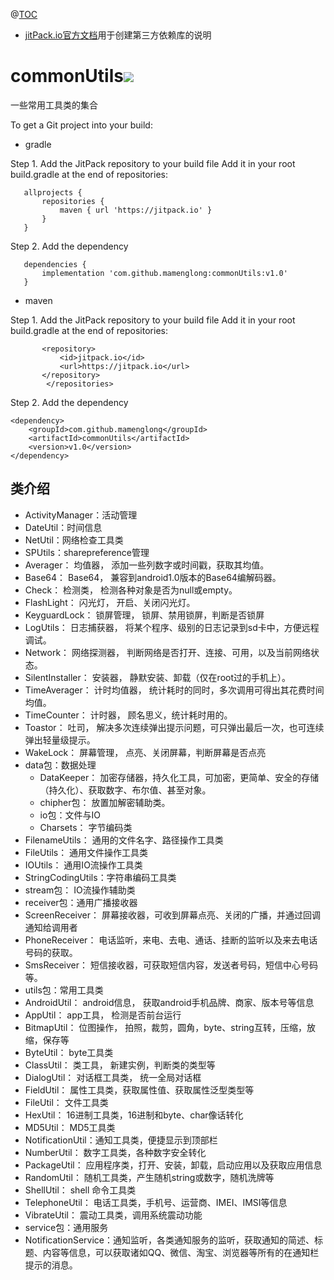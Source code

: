 @[TOC](目录)
- [jitPack.io官方文档](https://jitpack.io/docs/ANDROID/)用于创建第三方依赖库的说明
# commonUtils[![](https://jitpack.io/v/mamenglong/commonUtils.svg)](https://jitpack.io/#mamenglong/commonUtils)
一些常用工具类的集合

To get a Git project into your build:

* gradle
   
Step 1. Add the JitPack repository to your build file
Add it in your root build.gradle at the end of repositories:
 ```
	allprojects {
		repositories { 
			maven { url 'https://jitpack.io' }
		}
	}
 ```
Step 2. Add the dependency
 ```
	dependencies {
		implementation 'com.github.mamenglong:commonUtils:v1.0'
	}
 ```
* maven
   
Step 1. Add the JitPack repository to your build file
Add it in your root build.gradle at the end of repositories:
 ```<repositories>
		<repository>
		    <id>jitpack.io</id>
		    <url>https://jitpack.io</url>
		</repository>
	     </repositories>
 ```
Step 2. Add the dependency

```
<dependency>
    <groupId>com.github.mamenglong</groupId>
    <artifactId>commonUtils</artifactId>
    <version>v1.0</version>
</dependency>
```
## 类介绍
 + ActivityManager：活动管理
 + DateUtil：时间信息
 + NetUtil：网络检查工具类
 + SPUtils：sharepreference管理
 + Averager： 均值器， 添加一些列数字或时间戳，获取其均值。
 + Base64： Base64， 兼容到android1.0版本的Base64编解码器。
 + Check： 检测类， 检测各种对象是否为null或empty。
 + FlashLight： 闪光灯， 开启、关闭闪光灯。
 + KeyguardLock： 锁屏管理， 锁屏、禁用锁屏，判断是否锁屏
 + LogUtils： 日志捕获器， 将某个程序、级别的日志记录到sd卡中，方便远程调试。
 + Network： 网络探测器， 判断网络是否打开、连接、可用，以及当前网络状态。
 + SilentInstaller： 安装器， 静默安装、卸载（仅在root过的手机上）。
 + TimeAverager： 计时均值器， 统计耗时的同时，多次调用可得出其花费时间均值。
 + TimeCounter： 计时器， 顾名思义，统计耗时用的。
 + Toastor： 吐司， 解决多次连续弹出提示问题，可只弹出最后一次，也可连续弹出轻量级提示。
 + WakeLock： 屏幕管理， 点亮、关闭屏幕，判断屏幕是否点亮
 + data包：数据处理
   + DataKeeper： 加密存储器，持久化工具，可加密，更简单、安全的存储（持久化）、获取数字、布尔值、甚至对象。
   + chipher包： 放置加解密辅助类。
   + io包：文件与IO
   + Charsets： 字节编码类
 + FilenameUtils： 通用的文件名字、路径操作工具类
 + FileUtils： 通用文件操作工具类
 + IOUtils： 通用IO流操作工具类
 + StringCodingUtils：字符串编码工具类
 + stream包： IO流操作辅助类
 + receiver包：通用广播接收器
 + ScreenReceiver： 屏幕接收器，可收到屏幕点亮、关闭的广播，并通过回调通知给调用者
 + PhoneReceiver： 电话监听，来电、去电、通话、挂断的监听以及来去电话号码的获取。
 + SmsReceiver： 短信接收器，可获取短信内容，发送者号码，短信中心号码等。
 + utils包：常用工具类
  + AndroidUtil： android信息， 获取android手机品牌、商家、版本号等信息
  + AppUtil： app工具， 检测是否前台运行
  + BitmapUtil： 位图操作， 拍照，裁剪，圆角，byte、string互转，压缩，放缩，保存等
  + ByteUtil： byte工具类
  + ClassUtil： 类工具， 新建实例，判断类的类型等
  + DialogUtil： 对话框工具类， 统一全局对话框
  + FieldUtil： 属性工具类，获取属性值、获取属性泛型类型等
  + FileUtil： 文件工具类
  + HexUtil： 16进制工具类，16进制和byte、char像话转化
  + MD5Util： MD5工具类
  + NotificationUtil：通知工具类，便捷显示到顶部栏
  + NumberUtil： 数字工具类，各种数字安全转化
  + PackageUtil： 应用程序类，打开、安装，卸载，启动应用以及获取应用信息
  + RandomUtil： 随机工具类，产生随机string或数字，随机洗牌等
  + ShellUtil： shell 命令工具类
  + TelephoneUtil： 电话工具类，手机号、运营商、IMEI、IMSI等信息
  + VibrateUtil： 震动工具类，调用系统震动功能
 + service包：通用服务
  + NotificationService：通知监听，各类通知服务的监听，获取通知的简述、标题、内容等信息，可以获取诸如QQ、微信、淘宝、浏览器等所有的在通知栏提示的消息。

